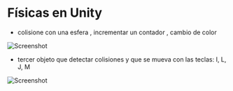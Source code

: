 # Físicas en Unity

- colisione con una esfera ,  incrementar un contador , cambio de color

![Screenshot]()

- tercer objeto que detectar colisiones y que se mueva con las teclas: I, L, J, M

![Screenshot]()
